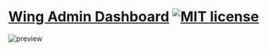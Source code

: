 # [Wing Admin Dashboard](https://tayyab-khalid.github.io/wing-admin-dashboard/) [![MIT license](https://img.shields.io/badge/License-MIT-blue.svg)](https://lbesson.mit-license.org/)

![preview](https://github.com/tayyab-khalid/wing-admin-dashboard/blob/master/src/assets/img/readme/bg.jpg?raw=true)

